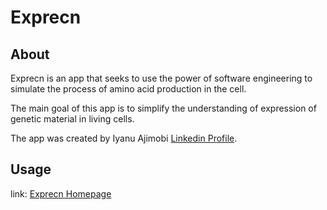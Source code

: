 # Exprecn

## About
Exprecn is an app that seeks to use the power of software engineering to simulate the process of amino acid production in the cell.

The main goal of this app is to simplify the understanding of expression of genetic material in living cells.

The app was created by Iyanu Ajimobi [Linkedin Profile](https://www.linkedin.com/in/I-yan-u).

## Usage
link: [Exprecn Homepage](http://web-02.yandev.tech)
